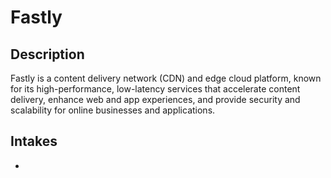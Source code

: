 # Fastly

## Description

Fastly is a content delivery network (CDN) and edge cloud platform, known for its high-performance, low-latency services that accelerate content delivery, enhance web and app experiences, and provide security and scalability for online businesses and applications.

## Intakes

-
